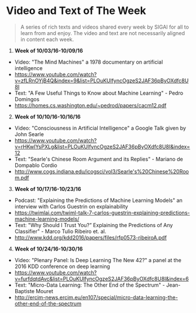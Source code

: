 # Video and Text of The Week
> A series of rich texts and videos shared every week by SIGAI for all to learn from and enjoy. The video and text are not necessarily aligned in content each week.

1. **Week of 10/03/16-10/09/16**
  * Video: "The Mind Machines" a 1978 documentary on artificial intelligence
   * https://www.youtube.com/watch?v=zfLRnOYjB4Q&index=9&list=PLOuKUlfyncOgzeS2JAF36pByOXdfc8U8I
  * Text: "A Few Useful Things to Know about Machine Learning" - Pedro Domingos
   * https://homes.cs.washington.edu/~pedrod/papers/cacm12.pdf

2. **Week of 10/10/16-10/16/16**
  * Video: "Consciousness in Artificial Intelligence" a Google Talk given by John Searle
   * https://www.youtube.com/watch?v=rHKwIYsPXLg&list=PLOuKUlfyncOgzeS2JAF36pByOXdfc8U8I&index=12
  * Text: "Searle's Chinese Room Argument and its Replies" - Mariano de Dompablo Cordio 
   * http://www.cogs.indiana.edu/icogsci/vol3/Searle's%20Chinese%20Room.pdf
   
3. **Week of 10/17/16-10/23/16**
  * Podcast: "Explaining the Predictions of Machine Learning Models" an interview with Carlos Guestrin on explainability
   * https://twimlai.com/twiml-talk-7-carlos-guestrin-explaining-predictions-machine-learning-models/
  * Text: "Why Should I Trust You?” Explaining the Predictions of Any Classifier" - Marco Tulio Ribeiro et. al.
   * http://www.kdd.org/kdd2016/papers/files/rfp0573-ribeiroA.pdf

4. **Week of 10/24/16-10/30/16**
  * Video: "Plenary Panel: Is Deep Learning The New 42?" a panel at the 2016 KDD conference on deep learning
   * https://www.youtube.com/watch?v=furfdqtdAvc&list=PLOuKUlfyncOgzeS2JAF36pByOXdfc8U8I&index=6
  * Text: "Micro-Data Learning: The Other End of the Spectrum" - Jean-Baptiste Mouret
   * http://ercim-news.ercim.eu/en107/special/micro-data-learning-the-other-end-of-the-spectrum
